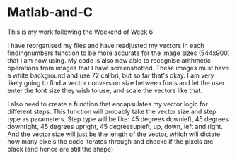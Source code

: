 # Matlab-and-C
This is my work following the Weekend of Week 6

I have reorganised my files and have readjusted my vectors in each findingnumbers function to be more accurate for the image sizes (544x900) that I am now using. My code is also now able to recognise arithmetic operations from images that I have screenshotted. These images must have a white background and use 72 calibri, but so far that's okay. I am very likely going to find a vector conversion size between fonts and let the user enter the font size they wish to use, and scale the vectors like that.

I also need to create a function that encapsulates my vector logic for different steps. This function will probably take the vector size and step type as parameters. 
Step type will be like: 45 degrees downleft, 45 degrees downright, 45 degrees upright, 45 degreesupleft, up, down, left and right. And the vector size will just be the length of the vector, which will dictate how many pixels the code iterates through and checks if the pixels are black (and hence are still the shape)
